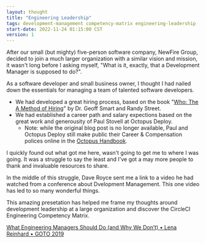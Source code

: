 ```yaml
---
layout: thought
title: "Engineering Leadership"
tags: development-management competency-matrix engineering-leadership
start-date: 2022-11-24 01:15:00 CST
version: 1
---
```


After our small (but mighty) five-person software company, NewFire Group, decided to join a much larger organization with a similar vision and mission, it wasn't long before I asking myself, "What is it, exactly, that a Development Manager is supposed to do?".

As a software developer and small business owner, I thought I had nailed down the essentials for managing a team of talented software developers.
- We had developed a great hiring process, based on the book "[Who: The A Method of Hiring](https://whothebook.com)" by Dr. Geoff Smart and Randy Street. 
- We had established a career path and salary expections based on ​the great work and generousity of Paul Stovell at Octopus Deploy.​ 
  - Note: while the original blog post is no longer available, Paul and Octopus Deploy still make public their Career & Compensation polices online in the [Octopus Handbook](https://handbook.octopus.com/life-octopus/career).


I quickly found out what got me here, wasn't going to get me to where I was going. It was a struggle to say the least and I've got a may more people to thank and invaluable resources to share.

In the middle of this struggle, Dave Royce sent me a link to a video he had watched from a conference about Dvelopment Management. This one video has led to so many wonderful things.

This amazing presetation has helped me frame my thoughts around development leadership at a large organization and discover the CircleCI Engineering Competency Matrix.

[What Engineering Managers Should Do (and Why We Don’t) • Lena Reinhard • GOTO 2019](https://youtu.be/Q_bJVokYLRI)
